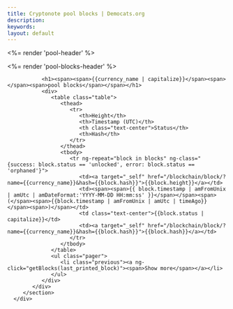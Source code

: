 ```yaml
---
title: Cryptonote pool blocks | Democats.org
description: 
keywords: 
layout: default
---
```


<div ng-controller="PoolBlocksCtl">

<%= render 'pool-header' %>

<div class="container">
   <noscript></noscript>
   <div class="main-app-container">
      <div class="container">
         <section class="blockchain">
            <div>
               <%= render 'pool-blocks-header' %>

               <h1><span><span>{{currency_name | capitalize}}</span><span> </span><span>pool blocks</span></span></h1>
               <div>
                  <table class="table">
                     <thead>
                        <tr>
                           <th>Height</th>
                           <th>Timestamp (UTC)</th>
                           <th class="text-center">Status</th>
                           <th>Hash</th>
                        </tr>
                     </thead>
                     <tbody>
                        <tr ng-repeat="block in blocks" ng-class="{success: block.status == 'unlocked', error: block.status == 'orphaned'}">
                           <td><a target="_self" href="/blockchain/block/?name={{currency_name}}&hash={{block.hash}}">{{block.height}}</a></td>
                           <td><span><span>{{ block.timestamp | amFromUnix | amUtc | amDateFormat:'YYYY-MM-DD HH:mm:ss' }}</span></span><span> (</span><span>{{block.timestamp | amFromUnix | amUtc | timeAgo}}</span><span>)</span></td>
                           <td class="text-center">{{block.status | capitalize}}</td>
                           <td><a target="_self" href="/blockchain/block/?name={{currency_name}}&hash={{block.hash}}">{{block.hash}}</a></td>
                        </tr>
                     </tbody>
                  </table>
                  <ul class="pager">
                     <li class="previous"><a ng-click="getBlocks(last_printed_block)"><span>Show more</span></a></li>
                  </ul>
               </div>
            </div>
         </section>
      </div>
   </div>
</div>

</div>

<script src="/js/scripts.js"></script>
<script src="/js/app.js"></script>

